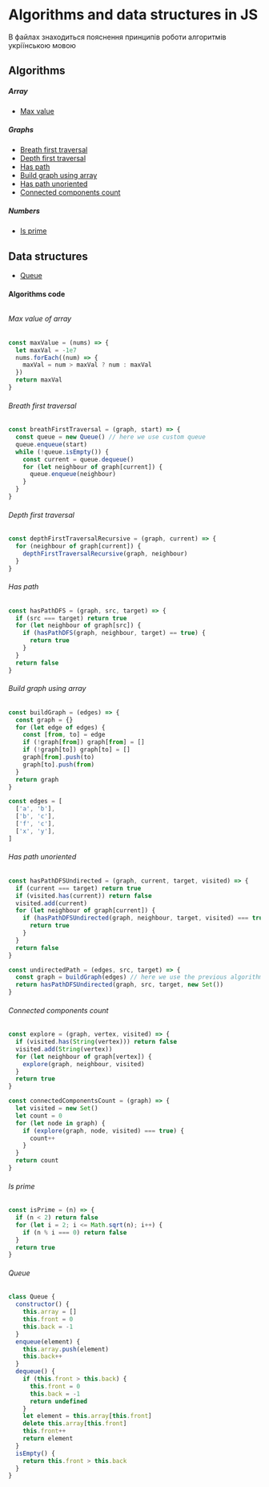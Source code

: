 # Algorithms and data structures in JS

В файлах знаходиться пояснення принципів роботи алгоритмів укріїнською мовою

## Algorithms

##### Array

- [Max value](#max-value-of-array)

##### Graphs

- [Breath first traversal](#breath-first-traversal)
- [Depth first traversal](#depth-first-traversal)
- [Has path](#has-path)
- [Build graph using array](#build-graph-using-array)
- [Has path unoriented](#has-path-unoriented)
- [Connected components count](#connected-components-count)

##### Numbers

- [Is prime](#is-prime)

## Data structures

- [Queue](#queue)

#### Algorithms code

######

###### Max value of array

```javascript
const maxValue = (nums) => {
  let maxVal = -1e7
  nums.forEach((num) => {
    maxVal = num > maxVal ? num : maxVal
  })
  return maxVal
}
```

###### Breath first traversal

```javascript
const breathFirstTraversal = (graph, start) => {
  const queue = new Queue() // here we use custom queue
  queue.enqueue(start)
  while (!queue.isEmpty()) {
    const current = queue.dequeue()
    for (let neighbour of graph[current]) {
      queue.enqueue(neighbour)
    }
  }
}
```

###### Depth first traversal

```javascript
const depthFirstTraversalRecursive = (graph, current) => {
  for (neighbour of graph[current]) {
    depthFirstTraversalRecursive(graph, neighbour)
  }
}
```

###### Has path

```javascript
const hasPathDFS = (graph, src, target) => {
  if (src === target) return true
  for (let neighbour of graph[src]) {
    if (hasPathDFS(graph, neighbour, target) == true) {
      return true
    }
  }
  return false
}
```

###### Build graph using array

```javascript
const buildGraph = (edges) => {
  const graph = {}
  for (let edge of edges) {
    const [from, to] = edge
    if (!graph[from]) graph[from] = []
    if (!graph[to]) graph[to] = []
    graph[from].push(to)
    graph[to].push(from)
  }
  return graph
}

const edges = [
  ['a', 'b'],
  ['b', 'c'],
  ['f', 'c'],
  ['x', 'y'],
]
```

###### Has path unoriented

```javascript
const hasPathDFSUndirected = (graph, current, target, visited) => {
  if (current === target) return true
  if (visited.has(current)) return false
  visited.add(current)
  for (let neighbour of graph[current]) {
    if (hasPathDFSUndirected(graph, neighbour, target, visited) === true) {
      return true
    }
  }
  return false
}

const undirectedPath = (edges, src, target) => {
  const graph = buildGraph(edges) // here we use the previous algorithm
  return hasPathDFSUndirected(graph, src, target, new Set())
}
```

###### Connected components count

```javascript
const explore = (graph, vertex, visited) => {
  if (visited.has(String(vertex))) return false
  visited.add(String(vertex))
  for (let neighbour of graph[vertex]) {
    explore(graph, neighbour, visited)
  }
  return true
}

const connectedComponentsCount = (graph) => {
  let visited = new Set()
  let count = 0
  for (let node in graph) {
    if (explore(graph, node, visited) === true) {
      count++
    }
  }
  return count
}
```

###### Is prime

```javascript
const isPrime = (n) => {
  if (n < 2) return false
  for (let i = 2; i <= Math.sqrt(n); i++) {
    if (n % i === 0) return false
  }
  return true
}
```

###### Queue

```javascript
class Queue {
  constructor() {
    this.array = []
    this.front = 0
    this.back = -1
  }
  enqueue(element) {
    this.array.push(element)
    this.back++
  }
  dequeue() {
    if (this.front > this.back) {
      this.front = 0
      this.back = -1
      return undefined
    }
    let element = this.array[this.front]
    delete this.array[this.front]
    this.front++
    return element
  }
  isEmpty() {
    return this.front > this.back
  }
}
```
